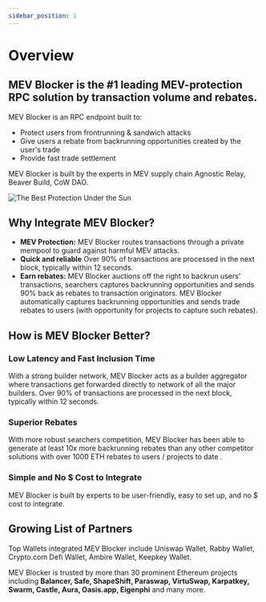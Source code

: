 ```yaml
---
sidebar_position: 1
---
```


# Overview

## MEV Blocker is the #1 leading MEV-protection RPC solution by transaction volume and rebates.

MEV Blocker is an RPC endpoint built to:

* Protect users from frontrunning & sandwich attacks
* Give users a rebate from backrunning opportunities created by the user's trade
* Provide fast trade settlement

MEV Blocker is built by the experts in MEV supply chain Agnostic Relay, Beaver Build, CoW DAO.

![The Best Protection Under the Sun](/img/mevblocker/mevblocker_second_tag.png)

## Why Integrate MEV Blocker?

* **MEV Protection:** MEV Blocker routes transactions through a private mempool to guard against harmful MEV attacks.
* **Quick and reliable** Over 90% of transactions are processed in the next block, typically within 12 seconds.
* **Earn rebates:** MEV Blocker auctions off the right to backrun users’ transactions, searchers captures backrunning opportunities and sends 90% back as rebates to transaction originators. MEV Blocker automatically captures backrunning opportunities and sends trade rebates to users (with opportunity for projects to capture such rebates).

## How is MEV Blocker Better?

### Low Latency and Fast Inclusion Time

With a strong builder network, MEV Blocker acts as a builder aggregator where transactions get forwarded directly to network of all the major builders. Over 90% of transactions are processed in the next block, typically within 12 seconds.

### Superior Rebates

With more robust searchers competition, MEV Blocker has been able to generate at least 10x more backrunning rebates than any other competitor solutions with over 1000 ETH rebates to users / projects to date .

### Simple and No $ Cost to Integrate

MEV Blocker is built by experts to be user-friendly, easy to set up, and no $ cost to integrate.

## Growing List of Partners

Top Wallets integrated MEV Blocker include Uniswap Wallet, Rabby Wallet, Crypto.com Defi Wallet, Ambire Wallet, Keepkey Wallet.

MEV Blocker is trusted by more than 30 prominent Ethereum projects including **Balancer, Safe, ShapeShift, Paraswap, VirtuSwap, Karpatkey, Swarm, Castle, Aura, Oasis.app, Eigenphi** and many more.